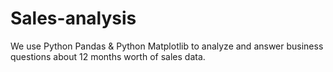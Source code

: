 # Sales-analysis
We use Python Pandas &amp; Python Matplotlib to analyze and answer business questions about 12 months worth of sales data.
